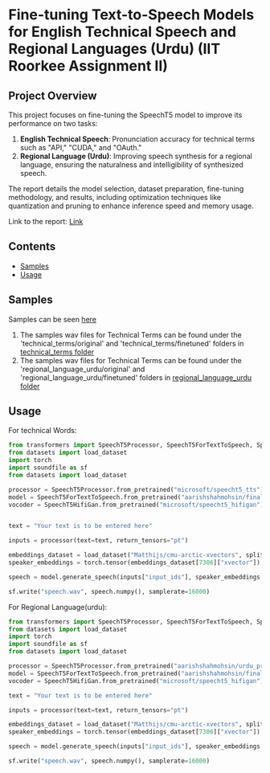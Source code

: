 
# Fine-tuning Text-to-Speech Models for English Technical Speech and Regional Languages (Urdu) (IIT Roorkee Assignment II)

## Project Overview

This project focuses on fine-tuning the SpeechT5 model to improve its performance on two tasks:

1. **English Technical Speech**: Pronunciation accuracy for technical terms such as "API," "CUDA," and "OAuth."
2. **Regional Language (Urdu)**: Improving speech synthesis for a regional language, ensuring the naturalness and intelligibility of synthesized speech.

The report details the model selection, dataset preparation, fine-tuning methodology, and results, including optimization techniques like quantization and pruning to enhance inference speed and memory usage.

Link to the report: [Link](./report/aarish_final_report.pdf)

## Contents
- [Samples](#samples)
- [Usage](#usage)

## Samples

Samples can be seen [here](https://github.com/aarishshahmohsin/iitr_assign_2/blob/main/SAMPLES.md)
<br>

1. The samples wav files for Technical Terms can be found under the 'technical_terms/original' and 'technical_terms/finetuned' folders in [technical_terms folder](https://github.com/aarishshahmohsin/iitr_assign_2/tree/main/technical_terms)
2. The samples wav files for Technical Terms can be found under the 'regional_language_urdu/original' and 'regional_language_urdu/finetuned' folders in [regional_language_urdu folder](https://github.com/aarishshahmohsin/iitr_assign_2/tree/main/regional_language_urdu)

## Usage

For technical Words:
```python
from transformers import SpeechT5Processor, SpeechT5ForTextToSpeech, SpeechT5HifiGan
from datasets import load_dataset
import torch
import soundfile as sf
from datasets import load_dataset

processor = SpeechT5Processor.from_pretrained("microsoft/speecht5_tts")
model = SpeechT5ForTextToSpeech.from_pretrained("aarishshahmohsin/final_technical_terms_t5_finetuned")
vocoder = SpeechT5HifiGan.from_pretrained("microsoft/speecht5_hifigan")


text = "Your text is to be entered here"

inputs = processor(text=text, return_tensors="pt")

embeddings_dataset = load_dataset("Matthijs/cmu-arctic-xvectors", split="validation")
speaker_embeddings = torch.tensor(embeddings_dataset[7306]["xvector"]).unsqueeze(0)

speech = model.generate_speech(inputs["input_ids"], speaker_embeddings, vocoder=vocoder)

sf.write("speech.wav", speech.numpy(), samplerate=16000)

```


For Regional Language(urdu):
```python
from transformers import SpeechT5Processor, SpeechT5ForTextToSpeech, SpeechT5HifiGan
from datasets import load_dataset
import torch
import soundfile as sf
from datasets import load_dataset

processor = SpeechT5Processor.from_pretrained("aarishshahmohsin/urdu_processor_t5")
model = SpeechT5ForTextToSpeech.from_pretrained("aarishshahmohsin/final_urdu_t5_finetuned")
vocoder = SpeechT5HifiGan.from_pretrained("microsoft/speecht5_hifigan")

text = "Your text is to be entered here"

inputs = processor(text=text, return_tensors="pt")

embeddings_dataset = load_dataset("Matthijs/cmu-arctic-xvectors", split="validation")
speaker_embeddings = torch.tensor(embeddings_dataset[7306]["xvector"]).unsqueeze(0)

speech = model.generate_speech(inputs["input_ids"], speaker_embeddings, vocoder=vocoder)

sf.write("speech.wav", speech.numpy(), samplerate=16000)

```
